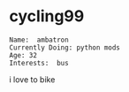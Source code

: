 # cycling99

```
Name:  ambatron
Currently Doing: python mods
Age: 32  
Interests:  bus
```

i love to bike

<!---
cycling99/cycling99 is a ✨ special ✨ repository because its `README.md` (this file) appears on your GitHub profile.
You can click the Preview link to take a look at your changes.
--->
